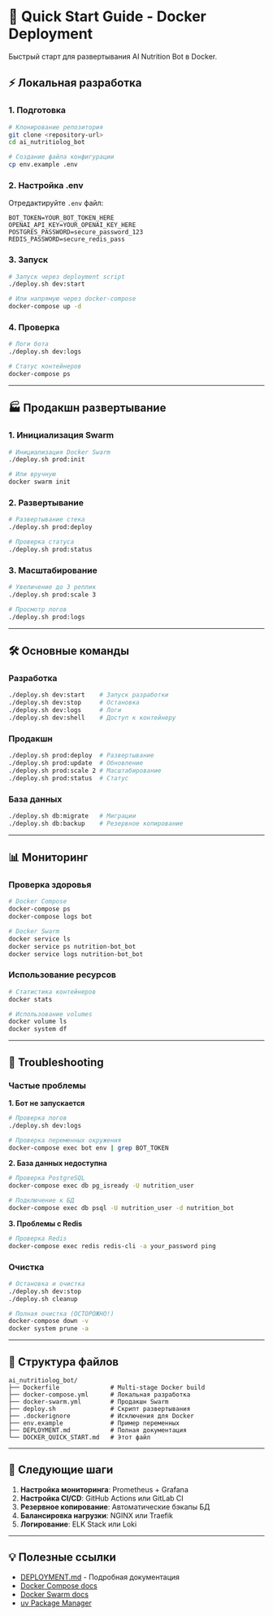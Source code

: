 # 🚀 Quick Start Guide - Docker Deployment

Быстрый старт для развертывания AI Nutrition Bot в Docker.

## ⚡ Локальная разработка

### 1. Подготовка

```bash
# Клонирование репозитория
git clone <repository-url>
cd ai_nutritiolog_bot

# Создание файла конфигурации
cp env.example .env
```

### 2. Настройка .env

Отредактируйте `.env` файл:

```env
BOT_TOKEN=YOUR_BOT_TOKEN_HERE
OPENAI_API_KEY=YOUR_OPENAI_KEY_HERE
POSTGRES_PASSWORD=secure_password_123
REDIS_PASSWORD=secure_redis_pass
```

### 3. Запуск

```bash
# Запуск через deployment script
./deploy.sh dev:start

# Или напрямую через docker-compose
docker-compose up -d
```

### 4. Проверка

```bash
# Логи бота
./deploy.sh dev:logs

# Статус контейнеров
docker-compose ps
```

---

## 🏭 Продакшн развертывание

### 1. Инициализация Swarm

```bash
# Инициализация Docker Swarm
./deploy.sh prod:init

# Или вручную
docker swarm init
```

### 2. Развертывание

```bash
# Развертывание стека
./deploy.sh prod:deploy

# Проверка статуса
./deploy.sh prod:status
```

### 3. Масштабирование

```bash
# Увеличение до 3 реплик
./deploy.sh prod:scale 3

# Просмотр логов
./deploy.sh prod:logs
```

---

## 🛠 Основные команды

### Разработка
```bash
./deploy.sh dev:start    # Запуск разработки
./deploy.sh dev:stop     # Остановка
./deploy.sh dev:logs     # Логи
./deploy.sh dev:shell    # Доступ к контейнеру
```

### Продакшн
```bash
./deploy.sh prod:deploy  # Развертывание
./deploy.sh prod:update  # Обновление
./deploy.sh prod:scale 2 # Масштабирование
./deploy.sh prod:status  # Статус
```

### База данных
```bash
./deploy.sh db:migrate   # Миграции
./deploy.sh db:backup    # Резервное копирование
```

---

## 📊 Мониторинг

### Проверка здоровья

```bash
# Docker Compose
docker-compose ps
docker-compose logs bot

# Docker Swarm
docker service ls
docker service ps nutrition-bot_bot
docker service logs nutrition-bot_bot
```

### Использование ресурсов

```bash
# Статистика контейнеров
docker stats

# Использование volumes
docker volume ls
docker system df
```

---

## 🔧 Troubleshooting

### Частые проблемы

**1. Бот не запускается**
```bash
# Проверка логов
./deploy.sh dev:logs

# Проверка переменных окружения
docker-compose exec bot env | grep BOT_TOKEN
```

**2. База данных недоступна**
```bash
# Проверка PostgreSQL
docker-compose exec db pg_isready -U nutrition_user

# Подключение к БД
docker-compose exec db psql -U nutrition_user -d nutrition_bot
```

**3. Проблемы с Redis**
```bash
# Проверка Redis
docker-compose exec redis redis-cli -a your_password ping
```

### Очистка

```bash
# Остановка и очистка
./deploy.sh dev:stop
./deploy.sh cleanup

# Полная очистка (ОСТОРОЖНО!)
docker-compose down -v
docker system prune -a
```

---

## 📁 Структура файлов

```
ai_nutritiolog_bot/
├── Dockerfile              # Multi-stage Docker build
├── docker-compose.yml      # Локальная разработка  
├── docker-swarm.yml        # Продакшн Swarm
├── deploy.sh               # Скрипт развертывания
├── .dockerignore           # Исключения для Docker
├── env.example             # Пример переменных
├── DEPLOYMENT.md           # Полная документация
└── DOCKER_QUICK_START.md   # Этот файл
```

---

## 🎯 Следующие шаги

1. **Настройка мониторинга**: Prometheus + Grafana
2. **Настройка CI/CD**: GitHub Actions или GitLab CI
3. **Резервное копирование**: Автоматические бэкапы БД
4. **Балансировка нагрузки**: NGINX или Traefik
5. **Логирование**: ELK Stack или Loki

---

## 💡 Полезные ссылки

- [DEPLOYMENT.md](DEPLOYMENT.md) - Подробная документация
- [Docker Compose docs](https://docs.docker.com/compose/)
- [Docker Swarm docs](https://docs.docker.com/engine/swarm/)
- [uv Package Manager](https://github.com/astral-sh/uv) 